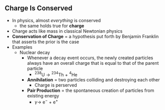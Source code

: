 ## Charge Is Conserved
- In physics, almost *everything* is conserved
    * the same holds true for **charge**
- Charge acts like mass in classical Newtonian physics
- **Conservation of Charge** = a hypothesis put forth by Benjamin Franklin that asserts the prior is the case
- Examples
    * Nuclear decay
        + Whenever a decay event occurs, the newly created particles always have an overall charge that is equal to that of the parent particle
            - $^{238}$U $\to$ $^{234}$Th + $^{4}$He
        + **Annihilation** = two particles colliding and destroying each other
            - Charge is perserved
        + **Pair Production** = the spontaneous creation of particles from existing energy
            - $\gamma \to$ e$^{-}$ + e$^{+}$

